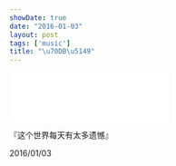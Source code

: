 ```yaml
---
showDate: true
date: "2016-01-03"
layout: post
tags: ['music']
title: "\u70DB\u5149"
---
```



<iframe frameborder="no" border="0" marginwidth="0" marginheight="0" width="280" height="86" src="//music.163.com/outchain/player?type=2&id=33166518&auto=0&height=66" ></iframe>

<!--more-->

『这个世界每天有太多遗憾』

2016/01/03